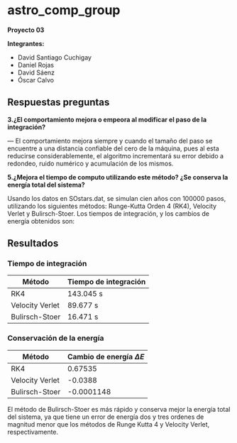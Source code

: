 # astro_comp_group
**Proyecto 03**

**Integrantes:**
- David Santiago Cuchigay 
- Daniel Rojas
- David Sáenz 
- Óscar Calvo
## Respuestas preguntas
**3.¿El comportamiento mejora o empeora al modificar el paso de la integración?**

— El comportamiento mejora siempre y cuando el tamaño del paso se encuentre a una distancia confiable del cero de la máquina, pues al esta reducirse considerablemente, el algoritmo incrementará su error debido a redondeo, ruido numérico y acumulación de los mismos.

**5.¿Mejora el tiempo de computo utilizando este método? ¿Se conserva la energía total del sistema?**

Usando los datos en SOstars.dat, se simulan cien años con 100000 pasos, utilizando los siguientes métodos: Runge-Kutta Orden 4 (RK4), Velocity Verlet y Bulirsch-Stoer. Los tiempos de integración, y los cambios de energía obtenidos son:

## Resultados
### Tiempo de integración
| Método              | Tiempo de integración |
|---------------------|----------------------|
| RK4                 | 143.045 s            |
| Velocity Verlet     | 89.677 s             |
| Bulirsch-Stoer      | 16.471 s             |

### Conservación de la energía
| Método              | Cambio de energía $\Delta E$   |
|---------------------|----------------------|
|RK4                  | 0.67535              |
|Velocity Verlet      | -0.0388              |
|Bulirsch-Stoer       | -0.0001148           |


El método de Bulirsch-Stoer es más rápido y conserva mejor la energía total del sistema, ya que tiene un error de energía dos y tres ordenes de magnitud menor que los métodos de Runge Kutta 4 y Velocity Verlet, respectivamente.
